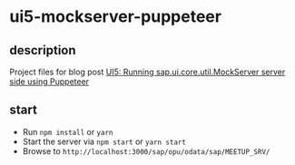 # ui5-mockserver-puppeteer

## description
Project files for blog post [UI5: Running sap.ui.core.util.MockServer server side using Puppeteer](https://blogs.sap.com/2019/02/15/ui5-running-sap.ui.core.util.mockserver-server-side-using-puppeteer)

## start
- Run `npm install` or `yarn`
- Start the server via `npm start` or `yarn start`
- Browse to `http://localhost:3000/sap/opu/odata/sap/MEETUP_SRV/`


